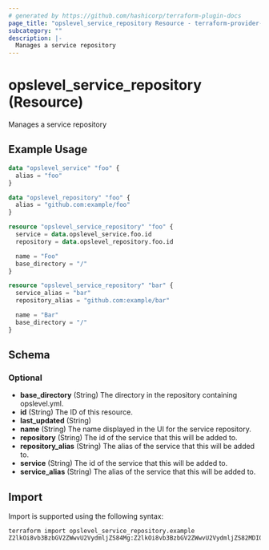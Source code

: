 ```yaml
---
# generated by https://github.com/hashicorp/terraform-plugin-docs
page_title: "opslevel_service_repository Resource - terraform-provider-opslevel"
subcategory: ""
description: |-
  Manages a service repository
---
```


# opslevel_service_repository (Resource)

Manages a service repository

## Example Usage

```terraform
data "opslevel_service" "foo" {
  alias = "foo"
}

data "opslevel_repository" "foo" {
  alias = "github.com:example/foo"
}

resource "opslevel_service_repository" "foo" {
  service = data.opslevel_service.foo.id
  repository = data.opslevel_repository.foo.id

  name = "Foo"
  base_directory = "/"
}

resource "opslevel_service_repository" "bar" {
  service_alias = "bar"
  repository_alias = "github.com:example/bar"

  name = "Bar"
  base_directory = "/"
}
```

<!-- schema generated by tfplugindocs -->
## Schema

### Optional

- **base_directory** (String) The directory in the repository containing opslevel.yml.
- **id** (String) The ID of this resource.
- **last_updated** (String)
- **name** (String) The name displayed in the UI for the service repository.
- **repository** (String) The id of the service that this will be added to.
- **repository_alias** (String) The alias of the service that this will be added to.
- **service** (String) The id of the service that this will be added to.
- **service_alias** (String) The alias of the service that this will be added to.

## Import

Import is supported using the following syntax:

```shell
terraform import opslevel_service_repository.example Z2lkOi8vb3BzbGV2ZWwvU2VydmljZS84Mg:Z2lkOi8vb3BzbGV2ZWwvU2VydmljZS82MDI0
```
